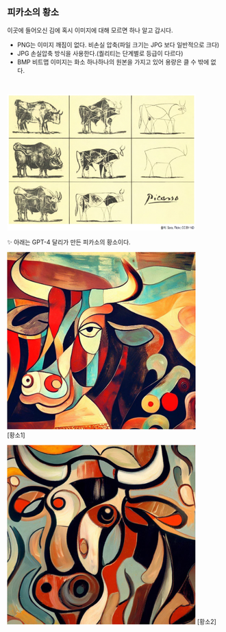 ## 피카소의 황소
이곳에 들어오신 김에 혹시 이미지에 대해 모르면 하나 알고 갑시다.
- PNG는 이미지 깨짐이 없다. 비손실 압축(파일 크기는 JPG 보다 일반적으로 크다)
- JPG 손실압축 방식을 사용한다.(퀄리티는 단계별로 등급이 다르다)
- BMP 비트맵 이미지는 화소 하나하나의 원본을 가지고 있어 용량은 클 수 밖에 없다.
<br>

<img src="./피카소-황소.png" width="440"><br>

✨ 아래는 GPT-4 달리가 만든 피카소의 황소이다.<br>

<img src="./달리-피카소-황소1.png" width="440"><br>
[황소1]<br>

<img src="./달리-피카소-황소2.png" width="440">
[황소2]<br>
<br>
